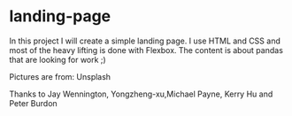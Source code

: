 # landing-page
In this project I will create a simple landing page.
I use HTML and CSS and most of the heavy lifting is done with Flexbox.
The content is about pandas that are looking for work ;)

Pictures are from: Unsplash

Thanks to Jay Wennington, Yongzheng-xu,Michael Payne, Kerry Hu and Peter Burdon